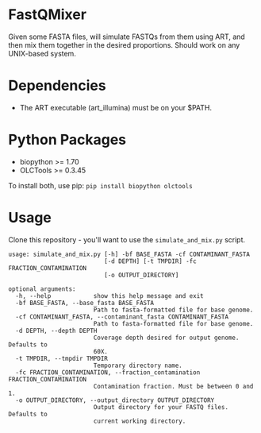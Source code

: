 # FastQMixer

Given some FASTA files, will simulate FASTQs from them using ART, and then mix them together in the desired proportions.
Should work on any UNIX-based system.

# Dependencies

- The ART executable (art\_illumina) must be on your $PATH.

# Python Packages

- biopython >= 1.70
- OLCTools >= 0.3.45

To install both, use pip: `pip install biopython olctools`

# Usage

Clone this repository - you'll want to use the `simulate_and_mix.py` script.

```
usage: simulate_and_mix.py [-h] -bf BASE_FASTA -cf CONTAMINANT_FASTA
                           [-d DEPTH] [-t TMPDIR] -fc FRACTION_CONTAMINATION
                           [-o OUTPUT_DIRECTORY]

optional arguments:
  -h, --help            show this help message and exit
  -bf BASE_FASTA, --base_fasta BASE_FASTA
                        Path to fasta-formatted file for base genome.
  -cf CONTAMINANT_FASTA, --contaminant_fasta CONTAMINANT_FASTA
                        Path to fasta-formatted file for base genome.
  -d DEPTH, --depth DEPTH
                        Coverage depth desired for output genome. Defaults to
                        60X.
  -t TMPDIR, --tmpdir TMPDIR
                        Temporary directory name.
  -fc FRACTION_CONTAMINATION, --fraction_contamination FRACTION_CONTAMINATION
                        Contamination fraction. Must be between 0 and 1.
  -o OUTPUT_DIRECTORY, --output_directory OUTPUT_DIRECTORY
                        Output directory for your FASTQ files. Defaults to
                        current working directory.
```
